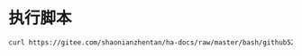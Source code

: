 # 执行脚本

```bash
curl https://gitee.com/shaonianzhentan/ha-docs/raw/master/bash/github520.sh | sudo bash
```